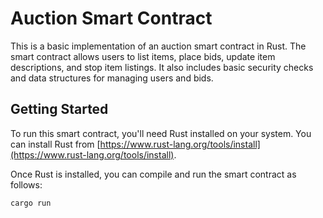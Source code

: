 # Auction Smart Contract

This is a basic implementation of an auction smart contract in Rust. The smart contract allows users to list items, place bids, update item descriptions, and stop item listings. It also includes basic security checks and data structures for managing users and bids.

## Getting Started

To run this smart contract, you'll need Rust installed on your system. You can install Rust from [https://www.rust-lang.org/tools/install](https://www.rust-lang.org/tools/install).

Once Rust is installed, you can compile and run the smart contract as follows:

```bash
cargo run

